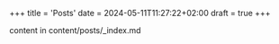 +++
title = 'Posts'
date = 2024-05-11T11:27:22+02:00
draft = true
+++

content in content/posts/_index.md
